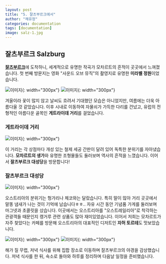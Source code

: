 ```yaml
---
layout: post
title: "5. 잘츠부르크에서"
author: "채유정"
categories: documentation
tags: [documentation]
image: salz-1.jpg
---
```


## 잘츠부르크 Salzburg

[**잘츠부르크**](https://travel.naver.com/overseas/ATSZG190441/city/summary)에 도착하니, 세계적으로 유명한 작곡가 모차르트의 흔적이 곳곳에서 느껴졌습니다. 첫 번째 방문지는 영화 "사운드 오브 뮤직"의 촬영지로 유명한 **미라벨 정원**이었습니다.

![이미지](/assets/img/salz-2.jpg "미라벨정원"){: width="300px"}
![이미지](/assets/img/salz-3.jpg "미라벨정원"){: width="300px"}

겨울이라 꽃이 많지 않고 날씨도 흐려서 기대했던 모습은 아니었지만, 여름에는 더욱 아름다울 것 같았습니다. 이후 시내로 이동하여 자물쇠가 가득한 다리를 건넜고, 유럽의 전형적인 아름다운 골목인 **게트라이데 거리**를 걸었습니다.

### 게트라이데 거리

![이미지](/assets/img/salz-4.jpg "게트라이데"){: width="300px"}

이 거리는 각 상점마다 개성 있는 철제 세공 간판이 달려 있어 독특한 분위기를 자아냈습니다. **모차르트의 생가**와 유명한 조형물들도 둘러보며 역사의 흔적을 느꼈습니다. 이어서 **잘츠부르크 대성당**을 방문합니다!

### 잘츠부르크 대성당

![이미지](/assets/img/salz-5.jpg "잘츠부르크 대성당"){: width="300px"}

오스트리아의 분위기는 헝가리나 체코와는 달랐습니다. 특히 말이 많아 거리 곳곳에서 말똥 냄새가 나는 것이 기억에 남습니다ㅎㅎ.. 자유 시간 동안 기념품 가게를 둘러보며 마그넷과 초콜릿을 샀습니다. 이곳에서는 오스트리아를 "오스트레일리아"로 착각하는 관광객들 때문인지 캥거루 관련 상품도 많아 재미있었습니다. 이어서 저희는 모차르트가 자주 찾았다는 카페를 방문해 오스트리아의 대표적인 디저트인 **자허 토르테**도 맛보았습니다.

![이미지](/assets/img/salz-6.jpg "자유시간"){: width="300px"}
![이미지](/assets/img/salz-7.jpg "자유시간"){: width="300px"}

해가 질 무렵, 저녁 식사를 위해 집합 장소로 이동하며 잘츠부르크의 야경을 감상했습니다. 저녁 식사를 한 뒤, 숙소로 돌아와 하루를 정리하며 다음날 일정을 준비했습니다.
